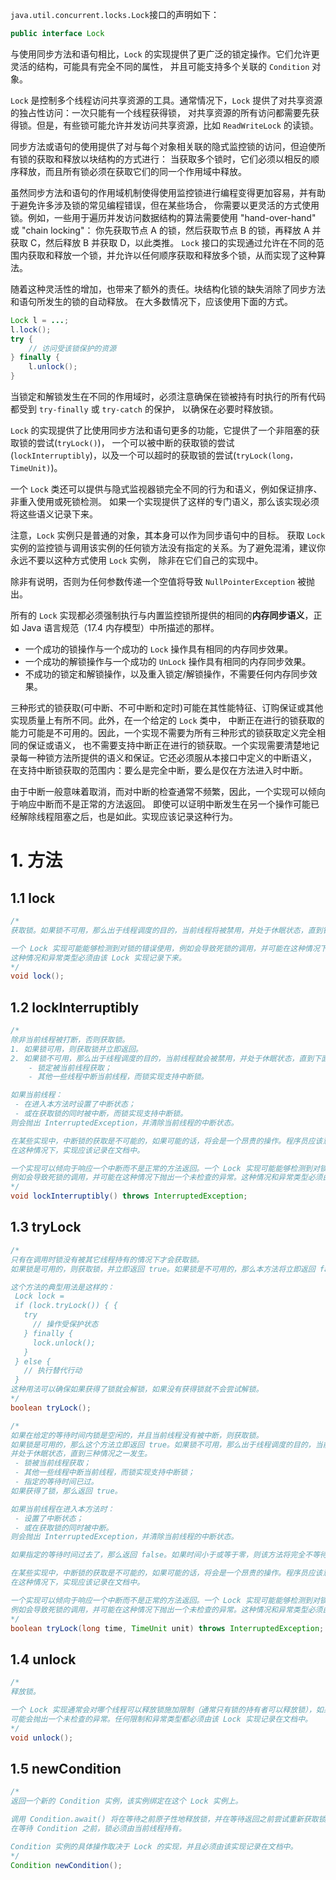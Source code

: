 `java.util.concurrent.locks.Lock`接口的声明如下：
```java
public interface Lock
```
与使用同步方法和语句相比，`Lock` 的实现提供了更广泛的锁定操作。它们允许更灵活的结构，可能具有完全不同的属性，
并且可能支持多个关联的 `Condition` 对象。

`Lock` 是控制多个线程访问共享资源的工具。通常情况下，`Lock` 提供了对共享资源的独占性访问：一次只能有一个线程获得锁，
对共享资源的所有访问都需要先获得锁。但是，有些锁可能允许并发访问共享资源，比如 `ReadWriteLock` 的读锁。

同步方法或语句的使用提供了对与每个对象相关联的隐式监控锁的访问，但迫使所有锁的获取和释放以块结构的方式进行：
当获取多个锁时，它们必须以相反的顺序释放，而且所有锁必须在获取它们的同一个作用域中释放。

虽然同步方法和语句的作用域机制使得使用监控锁进行编程变得更加容易，并有助于避免许多涉及锁的常见编程错误，但在某些场合，
你需要以更灵活的方式使用锁。例如，一些用于遍历并发访问数据结构的算法需要使用 "hand-over-hand" 或 "chain locking"：
你先获取节点 A 的锁，然后获取节点 B 的锁，再释放 A 并获取 C，然后释放 B 并获取 D，以此类推。
`Lock` 接口的实现通过允许在不同的范围内获取和释放一个锁，并允许以任何顺序获取和释放多个锁，从而实现了这种算法。

随着这种灵活性的增加，也带来了额外的责任。块结构化锁的缺失消除了同步方法和语句所发生的锁的自动释放。
在大多数情况下，应该使用下面的方式。
```java
Lock l = ...;
l.lock();
try {
    // 访问受该锁保护的资源
} finally {
    l.unlock();
}
```

当锁定和解锁发生在不同的作用域时，必须注意确保在锁被持有时执行的所有代码都受到 `try-finally` 或 `try-catch` 的保护，
以确保在必要时释放锁。

`Lock` 的实现提供了比使用同步方法和语句更多的功能，它提供了一个非阻塞的获取锁的尝试(`tryLock()`)，
一个可以被中断的获取锁的尝试(`lockInterruptibly`)，以及一个可以超时的获取锁的尝试(`tryLock(long，TimeUnit)`)。

一个 `Lock` 类还可以提供与隐式监视器锁完全不同的行为和语义，例如保证排序、非重入使用或死锁检测。
如果一个实现提供了这样的专门语义，那么该实现必须将这些语义记录下来。

注意，`Lock` 实例只是普通的对象，其本身可以作为同步语句中的目标。
获取 `Lock` 实例的监控锁与调用该实例的任何锁方法没有指定的关系。为了避免混淆，建议你永远不要以这种方式使用 `Lock` 实例，
除非在它们自己的实现中。

除非有说明，否则为任何参数传递一个空值将导致 `NullPointerException` 被抛出。

所有的 `Lock` 实现都必须强制执行与内置监控锁所提供的相同的**内存同步语义**，正如 Java 语言规范（17.4 内存模型）中所描述的那样。
 - 一个成功的锁操作与一个成功的 `Lock` 操作具有相同的内存同步效果。
 - 一个成功的解锁操作与一个成功的 `UnLock` 操作具有相同的内存同步效果。
 - 不成功的锁定和解锁操作，以及重入锁定/解锁操作，不需要任何内存同步效果。

三种形式的锁获取(可中断、不可中断和定时)可能在其性能特征、订购保证或其他实现质量上有所不同。此外，在一个给定的 `Lock` 类中，
中断正在进行的锁获取的能力可能是不可用的。因此，一个实现不需要为所有三种形式的锁获取定义完全相同的保证或语义，
也不需要支持中断正在进行的锁获取。一个实现需要清楚地记录每一种锁方法所提供的语义和保证。它还必须服从本接口中定义的中断语义，
在支持中断锁获取的范围内：要么是完全中断，要么是仅在方法进入时中断。

由于中断一般意味着取消，而对中断的检查通常不频繁，因此，一个实现可以倾向于响应中断而不是正常的方法返回。
即使可以证明中断发生在另一个操作可能已经解除线程阻塞之后，也是如此。实现应该记录这种行为。

# 1. 方法

## 1.1 lock
```java
/*
获取锁。如果锁不可用，那么出于线程调度的目的，当前线程将被禁用，并处于休眠状态，直到锁被获取。

一个 Lock 实现可能能够检测到对锁的错误使用，例如会导致死锁的调用，并可能在这种情况下抛出一个未检查的异常。
这种情况和异常类型必须由该 Lock 实现记录下来。
*/
void lock();
```

## 1.2 lockInterruptibly
```java
/*
除非当前线程被打断，否则获取锁。
1. 如果锁可用，则获取锁并立即返回。
2. 如果锁不可用，那么出于线程调度的目的，当前线程就会被禁用，并处于休眠状态，直到下面两种情况之一发生。
    - 锁定被当前线程获取；
    - 其他一些线程中断当前线程，而锁实现支持中断锁。

如果当前线程：
 - 在进入本方法时设置了中断状态；
 - 或在获取锁的同时被中断，而锁实现支持中断锁。
则会抛出 InterruptedException，并清除当前线程的中断状态。

在某些实现中，中断锁的获取是不可能的，如果可能的话，将会是一个昂贵的操作。程序员应该意识到可能会出现这种情况。
在这种情况下，实现应该记录在文档中。

一个实现可以倾向于响应一个中断而不是正常的方法返回。一个 Lock 实现可能能够检测到对锁的错误使用，
例如会导致死锁的调用，并可能在这种情况下抛出一个未检查的异常。这种情况和异常类型必须由该 Lock 实现记录在文档中。
*/
void lockInterruptibly() throws InterruptedException;
```

## 1.3 tryLock
```java
/*
只有在调用时锁没有被其它线程持有的情况下才会获取锁。
如果锁是可用的，则获取锁，并立即返回 true。如果锁是不可用的，那么本方法将立即返回 false。

这个方法的典型用法是这样的：  
 Lock lock =
 if (lock.tryLock()) { {
   try
     // 操作受保护状态
   } finally {
     lock.unlock();
   }
 } else {
   // 执行替代行动
 }
这种用法可以确保如果获得了锁就会解锁，如果没有获得锁就不会尝试解锁。
*/
boolean tryLock();

/*
如果在给定的等待时间内锁是空闲的，并且当前线程没有被中断，则获取锁。
如果锁是可用的，那么这个方法立即返回 true。如果锁不可用，那么出于线程调度的目的，当前线程将被禁用，
并处于休眠状态，直到三种情况之一发生。
 - 锁被当前线程获取；
 - 其他一些线程中断当前线程，而锁实现支持中断锁；
 - 指定的等待时间已过。
如果获得了锁，那么返回 true。

如果当前线程在进入本方法时：
 - 设置了中断状态；
 - 或在获取锁的同时被中断。
则会抛出 InterruptedException，并清除当前线程的中断状态。

如果指定的等待时间过去了，那么返回 false。如果时间小于或等于零，则该方法将完全不等待。

在某些实现中，中断锁的获取是不可能的，如果可能的话，将会是一个昂贵的操作。程序员应该意识到可能会出现这种情况。
在这种情况下，实现应该记录在文档中。

一个实现可以倾向于响应一个中断而不是正常的方法返回。一个 Lock 实现可能能够检测到对锁的错误使用，
例如会导致死锁的调用，并可能在这种情况下抛出一个未检查的异常。这种情况和异常类型必须由该 Lock 实现记录在文档中。
*/
boolean tryLock(long time, TimeUnit unit) throws InterruptedException;
```

## 1.4 unlock
```java
/*
释放锁。

一个 Lock 实现通常会对哪个线程可以释放锁施加限制（通常只有锁的持有者可以释放锁），如果违反了限制，
可能会抛出一个未检查的异常。任何限制和异常类型都必须由该 Lock 实现记录在文档中。
*/
void unlock();
```

## 1.5 newCondition
```java
/*
返回一个新的 Condition 实例，该实例绑定在这个 Lock 实例上。

调用 Condition.await() 将在等待之前原子性地释放锁，并在等待返回之前尝试重新获取锁。
在等待 Condition 之前，锁必须由当前线程持有。

Condition 实例的具体操作取决于 Lock 的实现，并且必须由该实现记录在文档中。
*/
Condition newCondition();
```